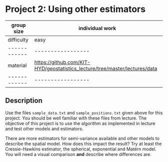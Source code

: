 # Project 2: Using other estimators

| group size | individual work |
|------------|-----------------|
| difficulty | easy            |
|------------|-----------------|
| material   | https://github.com/KIT-HYD/geostatistics_lecture/tree/master/lectures/data |
|------------|-----------------|

## Description

Use the files `sample_data.txt` and `sample_positions.txt` given above for this project. 
You should be well familiar with these files from lecture. The objective of this project is to 
use the algorithm as implemented in lecture and test other models and estimators.

There are more estimators for semi-variance available and other models to describe the 
spatial model. How does this impact the result?
Try at least the Cressie-Hawkins estimator, the spherical, exponential and Matérn model. 
You will need a visual comparison **and** describe where differences are.